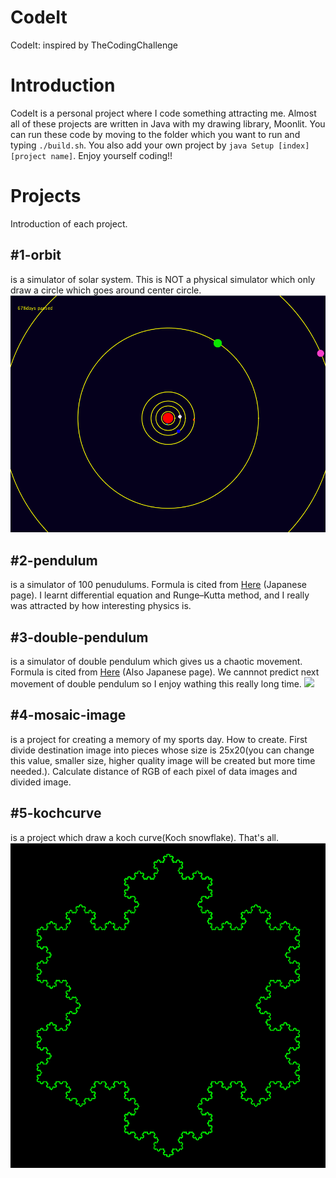 # CodeIt
CodeIt: inspired by TheCodingChallenge

# Introduction
CodeIt is a personal project where I code something attracting me. Almost all of these projects are written in Java with my drawing library, Moonlit. You can run these code by moving to the folder which you want to run and typing ```./build.sh```. You also add your own project by ```java Setup [index] [project name]```. Enjoy yourself coding!!

# Projects
Introduction of each project.
## #1-orbit
is a simulator of solar system. This is NOT a physical simulator which only draw a circle which goes around center circle.
<img src="./1-orbit/orbit.png">

## #2-pendulum
is a simulator of 100 penudulums. Formula is cited from [Here](http://godfoot.world.coocan.jp/furiko.htm) (Japanese page). I learnt differential equation and Runge–Kutta method, and I really was attracted by how interesting physics is.

## #3-double-pendulum
is a simulator of double pendulum which gives us a chaotic movement. Formula is cited from [Here](https://www.aihara.co.jp/~taiji/pendula-equations/present-node2.html) (Also Japanese page). We cannnot predict next movement of double pendulum so I enjoy wathing this really long time.
[![](https://img.youtube.com/vi/gjmSGThwIYY/0.jpg)](https://www.youtube.com/watch?v=gjmSGThwIYY)

## #4-mosaic-image
is a project for creating a memory of my sports day. How to create. First divide destination image into pieces whose size is 25x20(you can change this value, smaller size, higher quality image will be created but more time needed.). Calculate distance of RGB of each pixel of data images and divided image.

## #5-kochcurve
is a project which draw a koch curve(Koch snowflake). That's all.
<img src="./5-kochcurve/kochcurve.png">
